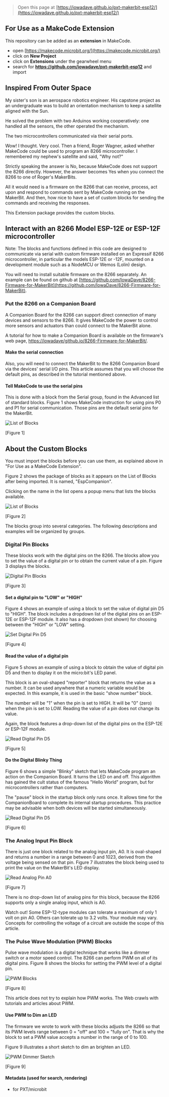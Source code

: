 > Open this page at [https://iowadave.github.io/pxt-makerbit-esp12/](https://iowadave.github.io/pxt-makerbit-esp12/)

## For Use as a MakeCode Extension

This repository can be added as an **extension** in MakeCode.

* open [https://makecode.microbit.org/](https://makecode.microbit.org/)
* click on **New Project**
* click on **Extensions** under the gearwheel menu
* search for **https://github.com/iowadave/pxt-makerbit-esp12** and import

## Inspired From Outer Space

My sister's son is an aerospace robotics engineer. His capstone project as an undergraduate was to build an orientation mechanism to keep a satellite aligned with the Sun. 

He solved the problem with two Arduinos working cooperatively: one handled all the sensors, the other operated the mechanism. 

The two microcontrollers communicated via their serial ports.

Wow! I thought. Very cool. Then a friend, Roger Wagner, asked whether MakeCode could be used to program an 8266 microcontroller. I remembered my nephew's satellite and said, "Why not?"

Strictly speaking the answer is No, because MakeCode does not support the 8266 directly. However, the answer becomes Yes when you connect the 8266 to one of Roger's MakerBits.

All it would need is a firmware on the 8266 that can receive, process, act upon and respond to commands sent by MakeCode running on the MakerBit. And then, how nice to have a set of custom blocks for sending the commands and receiving the responses.

This Extension package provides the custom blocks.

## Interact with an 8266 Model ESP-12E or ESP-12F microcontroller

Note: The blocks and functions defined in this code are designed to communicate via serial with custom firmware installed on an Expressif 8266 microcontroller, in particular the models ESP-12E or -12F, mounted on a development module such as a NodeMCU or Wemos (Lolin) design.

You will need to install suitable firmware on the 8266 separately. An example can be found on github at [https://github.com/IowaDave/8266-Firmware-for-MakerBit](https://github.com/IowaDave/8266-Firmware-for-MakerBit).

### Put the 8266 on a Companion Board

A Companion Board for the 8266 can support direct connection of many devices and sensors to the 8266. It gives MakeCode the power to control more sensors and actuators than could connect to the MakerBit alone.

A tutorial for how to make a Companion Board is available on the firmware's web page, [https://iowadave/github.io/8266-Firmware-for-MakerBit/](https://iowadave/github.io/8266-Firmware-for-MakerBit/).

#### Make the serial connection

Also, you will need to connect the MakerBit to the 8266 Companion Board via the devices' serial I/O pins. This article assumes that you will choose the default pins, as described in the tutorial mentioned above.

#### Tell MakeCode to use the serial pins 

This is done with a block from the Serial group, found in the Advanced list of standard blocks. Figure 1 shows MakeCode instruction for using pins P0 and P1 for serial communication. Those pins are the default serial pins for the MakerBit.

![List of Blocks](https://raw.githubusercontent.com/IowaDave/pxt-makerbit-esp12/master/images/SerialRedirect.png)

[Figure 1]

## About the Custom Blocks

You must import the blocks before you can use them, as explained above in "For Use as a MakeCode Extension".

Figure 2 shows the package of blocks as it appears on the List of Blocks after being imported. It is named, "EspCompanion". 

Clicking on the name in the list opens a popup menu that lists the blocks available.

![List of Blocks](https://raw.githubusercontent.com/IowaDave/pxt-makerbit-esp12/master/images/ListTheBlocks.png)

[Figure 2]

The blocks group into several categories. The following descriptions and examples will be organized by groups.

### Digital Pin Blocks

These blocks work with the digital pins on the 8266. The blocks allow you to set the value of a digital pin or to obtain the current value of a pin. Figure 3 displays the blocks.

![Digital Pin Blocks](https://raw.githubusercontent.com/IowaDave/pxt-makerbit-esp12/master/images/DigitalPins.png)

[Figure 3]

#### Set a digital pin to "LOW" or "HIGH"

Figure 4 shows an example of using a block to set the value of digital pin D5 to "HIGH". The block includes a dropdown list of the digital pins on an ESP-12E or ESP-12F module. It also has a dropdown (not shown) for choosing between the "HIGH" or "LOW" setting.

![Set Digital Pin D5](https://raw.githubusercontent.com/IowaDave/pxt-makerbit-esp12/master/images/SetDigitalPinD5.png)

[Figure 4]

#### Read the value of a digital pin

Figure 5 shows an example of using a block to obtain the value of digital pin D5 and then to display it on the micro:bit's LED panel. 

This block is an oval-shaped "reporter" block that returns the value as a number. It can be used anywhere that a numeric variable would be expected. In this example, it is used in the basic "show number" block.

The number will be "1" when the pin is set to HIGH. It will be "0" (zero) when the pin is set to LOW. Reading the value of a pin does not change its value.

Again, the block features a drop-down list of the digital pins on the ESP-12E or ESP-12F module.

![Read Digital Pin D5](https://raw.githubusercontent.com/IowaDave/pxt-makerbit-esp12/master/images/ReadDigitalPinD5.png)

[Figure 5]

#### Do the Digital Blinky Thing

Figure 6 shows a simple "Blinky" sketch that lets MakeCode program an action on the Companion Board. It turns the LED on and off. This algorithm has gained the cult status of the famous "Hello World" program, but for microcontrollers rather than computers.

The "pause" block in the startup block only runs once. It allows time for the CompanionBoard to complete its internal startup procedures. This practice may be advisable when both devices will be started simultaneously.

![Read Digital Pin D5](https://raw.githubusercontent.com/IowaDave/pxt-makerbit-esp12/master/images/BlinkySketch.png)

[Figure 6]

### The Analog Input Pin Block

There is just one block related to the analog input pin, A0. It is oval-shaped and returns a number in a range between 0 and 1023, derived from the voltage being sensed on that pin. Figure 7 illustrates the block being used to print the value on the MakerBit's LED display.

![Read Analog Pin A0](https://raw.githubusercontent.com/IowaDave/pxt-makerbit-esp12/master/images/AnalogBlock.png)

[Figure 7]

There is no drop-down list of analog pins for this block, because the 8266 supports only a single analog input, which is A0.

Watch out! Some ESP-12-type modules can tolerate a maximum of only 1 volt on pin A0. Others can tolerate up to 3.2 volts. Your module may vary. Concepts for controlling the voltage of a circuit are outside the scope of this article.

### The Pulse Wave Modulation (PWM) Blocks

Pulse wave modulation is a digital technique that works like a dimmer switch or a motor speed control. The 8266 can perform PWM on all of its digital pins. Figure 8 shows the blocks for setting the PWM level of a digital pin.

![PWM Blocks](https://raw.githubusercontent.com/IowaDave/pxt-makerbit-esp12/master/images/PWMblocks.png)

[Figure 8]

This article does not try to explain how PWM works. The Web crawls with tutorials and articles about PWM.

#### Use PWM to Dim an LED

The firmware we wrote to work with these blocks adjusts the 8266 so that its PWM levels range between 0 = "off" and 100 = "fully on". That is why the block to set a PWM value accepts a number in the range of 0 to 100.

Figure 9 illustrates a short sketch to dim an brighten an LED.

 ![PWM Dimmer Sketch](https://raw.githubusercontent.com/IowaDave/pxt-makerbit-esp12/master/images/Dimmer.png)

[Figure 9]



#### Metadata (used for search, rendering)

* for PXT/microbit
<script src="https://makecode.com/gh-pages-embed.js"></script><script>makeCodeRender("{{ site.makecode.home_url }}", "{{ site.github.owner_name }}/{{ site.github.repository_name }}");</script>
